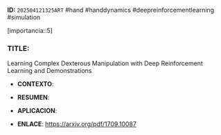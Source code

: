 **ID:** `202504121325ART`
#hand 
#handdynamics 
#deepreinforcementlearning
#simulation

[importancia::5]
### TITLE:
Learning Complex Dexterous Manipulation with
Deep Reinforcement Learning and Demonstrations
- **CONTEXTO**: 
    
- **RESUMEN**: 
    
- **APLICACION**: 

- **ENLACE**: https://arxiv.org/pdf/1709.10087